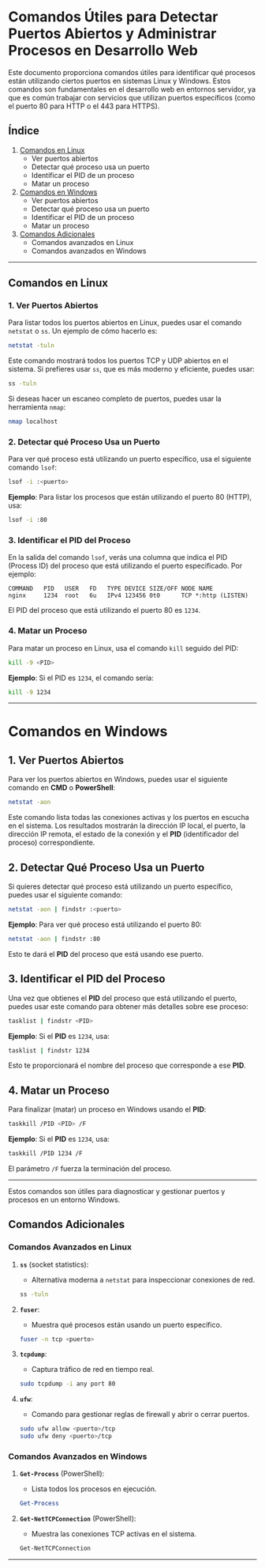 
# Comandos Útiles para Detectar Puertos Abiertos y Administrar Procesos en Desarrollo Web

Este documento proporciona comandos útiles para identificar qué procesos están utilizando ciertos puertos en sistemas Linux y Windows. Estos comandos son fundamentales en el desarrollo web en entornos servidor, ya que es común trabajar con servicios que utilizan puertos específicos (como el puerto 80 para HTTP o el 443 para HTTPS).

## Índice
1. [Comandos en Linux](#comandos-en-linux)
    - Ver puertos abiertos
    - Detectar qué proceso usa un puerto
    - Identificar el PID de un proceso
    - Matar un proceso
2. [Comandos en Windows](#comandos-en-windows)
    - Ver puertos abiertos
    - Detectar qué proceso usa un puerto
    - Identificar el PID de un proceso
    - Matar un proceso
3. [Comandos Adicionales](#comandos-adicionales)
    - Comandos avanzados en Linux
    - Comandos avanzados en Windows

---

## Comandos en Linux

### 1. Ver Puertos Abiertos

Para listar todos los puertos abiertos en Linux, puedes usar el comando `netstat` o `ss`. Un ejemplo de cómo hacerlo es:

```bash
netstat -tuln
```

Este comando mostrará todos los puertos TCP y UDP abiertos en el sistema. Si prefieres usar `ss`, que es más moderno y eficiente, puedes usar:

```bash
ss -tuln
```

Si deseas hacer un escaneo completo de puertos, puedes usar la herramienta `nmap`:

```bash
nmap localhost
```

### 2. Detectar qué Proceso Usa un Puerto

Para ver qué proceso está utilizando un puerto específico, usa el siguiente comando `lsof`:

```bash
lsof -i :<puerto>
```

**Ejemplo**: Para listar los procesos que están utilizando el puerto 80 (HTTP), usa:

```bash
lsof -i :80
```

### 3. Identificar el PID del Proceso

En la salida del comando `lsof`, verás una columna que indica el PID (Process ID) del proceso que está utilizando el puerto especificado. Por ejemplo:

```
COMMAND   PID   USER   FD   TYPE DEVICE SIZE/OFF NODE NAME
nginx     1234  root   6u   IPv4 123456 0t0      TCP *:http (LISTEN)
```

El PID del proceso que está utilizando el puerto 80 es `1234`.

### 4. Matar un Proceso

Para matar un proceso en Linux, usa el comando `kill` seguido del PID:

```bash
kill -9 <PID>
```

**Ejemplo**: Si el PID es `1234`, el comando sería:

```bash
kill -9 1234
```

---
# Comandos en Windows

## 1. Ver Puertos Abiertos

Para ver los puertos abiertos en Windows, puedes usar el siguiente comando en **CMD** o **PowerShell**:

```bash
netstat -aon
```

Este comando lista todas las conexiones activas y los puertos en escucha en el sistema. Los resultados mostrarán la dirección IP local, el puerto, la dirección IP remota, el estado de la conexión y el **PID** (identificador del proceso) correspondiente.

## 2. Detectar Qué Proceso Usa un Puerto

Si quieres detectar qué proceso está utilizando un puerto específico, puedes usar el siguiente comando:

```bash
netstat -aon | findstr :<puerto>
```

**Ejemplo**: Para ver qué proceso está utilizando el puerto 80:

```bash
netstat -aon | findstr :80
```

Esto te dará el **PID** del proceso que está usando ese puerto.

## 3. Identificar el PID del Proceso

Una vez que obtienes el **PID** del proceso que está utilizando el puerto, puedes usar este comando para obtener más detalles sobre ese proceso:

```bash
tasklist | findstr <PID>
```

**Ejemplo**: Si el **PID** es `1234`, usa:

```bash
tasklist | findstr 1234
```

Esto te proporcionará el nombre del proceso que corresponde a ese **PID**.

## 4. Matar un Proceso

Para finalizar (matar) un proceso en Windows usando el **PID**:

```bash
taskkill /PID <PID> /F
```

**Ejemplo**: Si el **PID** es `1234`, usa:

```bash
taskkill /PID 1234 /F
```

El parámetro `/F` fuerza la terminación del proceso.

---

Estos comandos son útiles para diagnosticar y gestionar puertos y procesos en un entorno Windows.

## Comandos Adicionales

### Comandos Avanzados en Linux

1. **`ss`** (socket statistics):
   - Alternativa moderna a `netstat` para inspeccionar conexiones de red.
   ```bash
   ss -tuln
   ```

2. **`fuser`**:
   - Muestra qué procesos están usando un puerto específico.
   ```bash
   fuser -n tcp <puerto>
   ```

3. **`tcpdump`**:
   - Captura tráfico de red en tiempo real.
   ```bash
   sudo tcpdump -i any port 80
   ```

4. **`ufw`**:
   - Comando para gestionar reglas de firewall y abrir o cerrar puertos.
   ```bash
   sudo ufw allow <puerto>/tcp
   sudo ufw deny <puerto>/tcp
   ```

### Comandos Avanzados en Windows

1. **`Get-Process`** (PowerShell):
   - Lista todos los procesos en ejecución.
   ```powershell
   Get-Process
   ```

2. **`Get-NetTCPConnection`** (PowerShell):
   - Muestra las conexiones TCP activas en el sistema.
   ```powershell
   Get-NetTCPConnection
   ```

---
